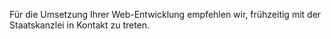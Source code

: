 Für die Umsetzung Ihrer Web-Entwicklung empfehlen wir, frühzeitig mit der Staatskanzlei in Kontakt zu treten.    